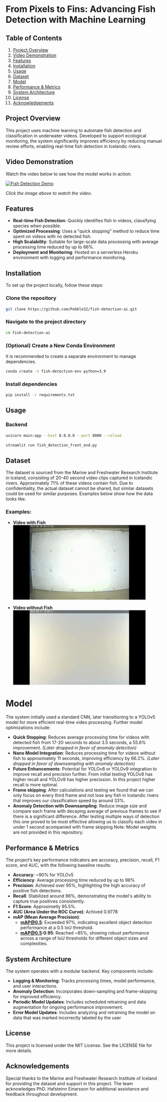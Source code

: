 # From Pixels to Fins: Advancing Fish Detection with Machine Learning

## Table of Contents
1. [Project Overview](#project-overview)
2. [Video Demonstration](#video-demonstration)
3. [Features](#features)
4. [Installation](#installation)
5. [Usage](#usage)
6. [Dataset](#dataset)
7. [Model](#model)
8. [Performance & Metrics](#performance--metrics)
9. [System Architecture](#system-architecture)
10. [License](#license)
11. [Acknowledgements](#acknowledgements)

## Project Overview
This project uses machine learning to automate fish detection and classification in underwater videos. Developed to support ecological monitoring, the system significantly improves efficiency by reducing manual review efforts, enabling real-time fish detection in Icelandic rivers.


## Video Demonstration
Watch the video below to see how the model works in action:

[![Fish Detection Demo](https://img.youtube.com/vi/7WN3_WBu5Lw/0.jpg)](https://www.youtube.com/watch?v=7WN3_WBu5Lw)

*Click the image above to watch the video.*



## Features
- **Real-time Fish Detection**: Quickly identifies fish in videos, classifying species when possible.
- **Optimized Processing**: Uses a "quick stopping" method to reduce time spent on videos with no detected fish.
- **High Scalability**: Suitable for large-scale data processing with average processing time reduced by up to 66%.
- **Deployment and Monitoring**: Hosted on a serverless Heroku environment with logging and performance monitoring.

## Installation
To set up the project locally, follow these steps:


### Clone the repository
```bash
git clone https://github.com/Pebble32/fish-detection-ai.git
```

### Navigate to the project directory
```bash
cd fish-detection-ai
```

### (Optional) Create a New Conda Environment
It is recommended to create a separate environment to manage dependencies.
```bash
conda create -n fish-detection-env python=3.9
```

### Install dependencies
```bash
pip install -r requirements.txt
```

## Usage
### Backend
```bash
uvicorn main:app --host 0.0.0.0 --port 8000 --reload
```

```bash
streamlit run fish_detection_front_end.py
```


## Dataset
The dataset is sourced from the Marine and Freshwater Research Institute in Iceland, consisting of 20-40 second video clips captured in Icelandic rivers. Approximately 71% of these videos contain fish. Due to confidentiality, the actual dataset cannot be shared, but similar datasets could be used for similar purposes. Examples below show how the data looks like. 

### Examples:
- **Video with Fish**  
  ![Fish GIF](fish_gif.gif)

- **Video without Fish**  
  ![No Fish GIF](no_fish_sample.gif)

# Model
The system initially used a standard CNN, later transitioning to a YOLOv5 model for more efficient real-time video processing. Further model optimizations include:

- **Quick Stopping**: Reduces average processing time for videos with detected fish from 17-20 seconds to about 3.5 seconds, a 55.6% improvement. *(Later dropped in favor of anomaly detection)*
- **Nano Model Integration**: Reduces processing time for videos without fish to approximately 11 seconds, improving efficiency by 66.2%. *(Later dropped in favor of downsampling with anomaly detection)*
- **Future Enhancements**: Potential for YOLOv8 or YOLOv9 integration to improve recall and precision further. From initial testing YOLOv8 has higher recall and YOLOv9 has higher precission. In this project higher recall is more optimal.
- **Frame skipping**: After calculations and testing we found that we can only focus on every third frame and not lose any fish in Icelandic rivers that improves our classification speed by around 33%. 
- **Anomaly Detection with Downsampling**: Reduce image size and compare each frame with decaying average of previous frames to see if there is a significant difference. After testing multiple ways of detection this one proved to be most effective allowing us to classify each video in under 1 second acompanied with frame skipping 
Note: Model weights are not provided in this repository.

## Performance & Metrics
The project’s key performance indicators are accuracy, precision, recall, F1 score, and AUC, with the following baseline results:

- **Accuracy**: ~90% for YOLOv5
- **Efficiency**: Average processing time reduced by up to 98%
- **Precision**: Achieved over 95%, highlighting the high accuracy of positive fish detections.
- **Recall**: Stabilized around 96%, demonstrating the model's ability to capture true positives consistently.
- **F1 Score**: Approximetly 95.5%.
- **AUC (Area Under the ROC Curve)**: Achived 0.9778
- **mAP (Mean Average Precision)**:
  - **mAP@0.5**: Exceeded 97%, indicating excellent object detection performance at a 0.5 IoU threshold.
  - **mAP@0.5:0.95**: Reached ~85%, showing robust performance across a range of IoU thresholds for different object sizes and complexities.

## System Architecture
The system operates with a modular backend. Key components include:

- **Logging & Monitoring**: Tracks processing times, model performance, and user interactions.
- **Anomaly Detection**: Incorporates down-sampling and frame-skipping for improved efficiency.
- **Periodic Model Updates**: Includes scheduled retraining and data augmentation for ongoing performance improvement.
- **Error Model Updates**: Includes analyzing and retraining the model on data that was marked incorrectly labeled by the user


## License
This project is licensed under the MIT License. See the LICENSE file for more details.

## Acknowledgements
Special thanks to the Marine and Freshwater Research Institute of Iceland for providing the dataset and support in this project. The team acknowledges PhD. Hafsteinn Einarsson for additional assistance and feedback throughout development.
